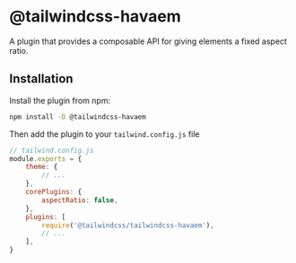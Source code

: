 # @tailwindcss-havaem

A plugin that provides a composable API for giving elements a fixed aspect ratio.

## Installation

Install the plugin from npm:

```sh
npm install -D @tailwindcss-havaem
```

Then add the plugin to your `tailwind.config.js` file

```js
// tailwind.config.js
module.exports = {
    theme: {
        // ...
    },
    corePlugins: {
        aspectRatio: false,
    },
    plugins: [
        require('@tailwindcss/tailwindcss-havaem'),
        // ...
    ],
}
```
